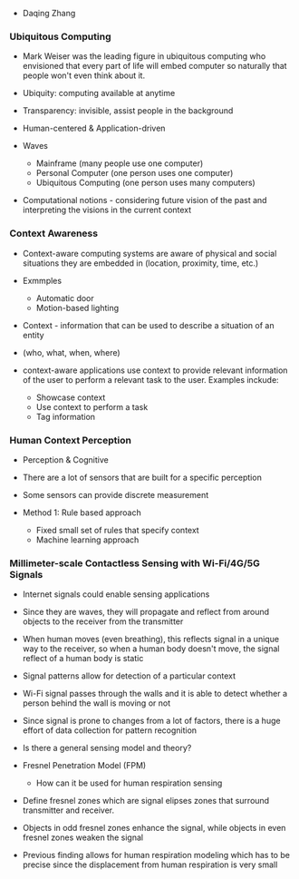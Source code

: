 - Daqing Zhang
### Ubiquitous Computing
- Mark Weiser was the leading figure in ubiquitous computing who envisioned that every part of life will embed computer so naturally that people won't even think about it.

- Ubiquity: computing available at anytime
- Transparency: invisible, assist people in the background

- Human-centered & Application-driven

- Waves
	- Mainframe (many people use one computer)
	- Personal Computer (one person uses one computer)
	- Ubiquitous Computing (one person uses many computers)

- Computational notions - considering future vision of the past and interpreting the visions in the current context
### Context Awareness
- Context-aware computing systems are aware of physical and social situations they are embedded in (location, proximity, time, etc.)
- Exmmples
	- Automatic door
	- Motion-based lighting

- Context - information that can be used to describe a situation of an entity
- (who, what, when, where)

- context-aware applications use context to provide relevant information of the user to perform a relevant task to the user. Examples inckude:
	- Showcase context
	- Use context to perform a task
	- Tag information


### Human Context Perception
- Perception & Cognitive
- There are a lot of sensors that are built for a specific perception
- Some sensors can provide discrete measurement

- Method 1: Rule based approach
	- Fixed small set of rules that specify context
	- Machine learning approach

### Millimeter-scale Contactless Sensing with Wi-Fi/4G/5G Signals
- Internet signals could enable sensing applications
- Since they are waves, they will propagate and reflect from around objects to the receiver from the transmitter
- When human moves (even breathing), this reflects signal in a unique way to the receiver, so when a human body doesn't move, the signal reflect of a human body is static
- Signal patterns allow for detection of a particular context
- Wi-Fi signal passes through the walls and it is able to detect whether a person behind the wall is moving or not

- Since signal is prone to changes from a lot of factors, there is a huge effort of data collection for pattern recognition
- Is there a general sensing model and theory?

- Fresnel Penetration Model (FPM)
	- How can it be used for human respiration sensing

- Define fresnel zones which are signal elipses zones that surround transmitter and receiver.
- Objects in odd fresnel zones enhance the signal, while objects in even fresnel zones weaken the signal

- Previous finding allows for human respiration modeling which has to be precise since the displacement from human respiration is very small